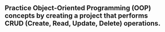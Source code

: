 <h2>Practice Object-Oriented Programming (OOP) concepts by creating a project that performs CRUD (Create, Read, Update, Delete) operations.</h2>
